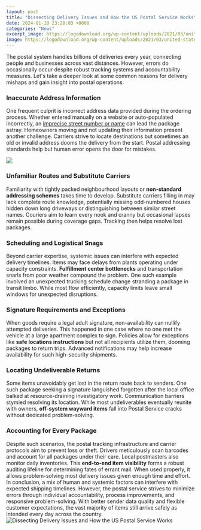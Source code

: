 ```yaml
---
layout: post
title: "Dissecting Delivery Issues and How the US Postal Service Works"
date: 2024-01-10 23:28:03 +0000
categories: "News"
excerpt_image: https://logodownload.org/wp-content/uploads/2021/03/united-states-postal-service-usps-logo-1.png
image: https://logodownload.org/wp-content/uploads/2021/03/united-states-postal-service-usps-logo-1.png
---
```


The postal system handles billions of deliveries every year, connecting people and businesses across vast distances. However, errors do occasionally occur despite robust tracking systems and accountability measures. Let's take a deeper look at some common reasons for delivery mishaps and gain insight into postal operations.
### Inaccurate Address Information   
One frequent culprit is incorrect address data provided during the ordering process. Whether entered manually on a website or auto-populated incorrectly, an [imprecise street number or name](https://store.fi.io.vn/chihuahua-dad5478-t-shirt) can lead the package astray. Homeowners moving and not updating their information present another challenge. Carriers strive to locate destinations but sometimes an old or invalid address dooms the delivery from the start. Postal addressing standards help but human error opens the door for mistakes.

![](https://www.ups-mi.net/packageID/_img/upsmi_process_500.gif)
### Unfamiliar Routes and Substitute Carriers
Familiarity with tightly packed neighbourhood layouts or **non-standard addressing schemes** takes time to develop. Substitute carriers filling in may lack complete route knowledge, potentially missing odd-numbered houses hidden down long driveways or distinguishing between similar street names. Couriers aim to learn every nook and cranny but occasional lapses remain possible during coverage gaps. Tracking then helps resolve lost packages. 
### Scheduling and Logistical Snags  
Beyond carrier expertise, systemic issues can interfere with expected delivery timelines. Items may face delays from plants operating under capacity constraints. **Fulfillment center bottlenecks** and transportation snarls from poor weather compound the problem. One such example involved an unexpected trucking schedule change stranding a package in transit limbo. While most flow efficiently, capacity limits leave small windows for unexpected disruptions.
### Signature Requirements and Exceptions
When goods require a legal adult signature, non-availability can nullify attempted deliveries. This happened in one case where no one met the vehicle at a large apartment complex to sign. Policies allow for exceptions like **safe locations instructions** but not all recipients utilize them, dooming packages to return trips. Advanced notifications may help increase availability for such high-security shipments.  
### Locating Undeliverable Returns
Some items unavoidably get lost in the return route back to senders. One such package seeking a signature languished forgotten after the local office balked at resource-draining investigatory work. Communication barriers stymied resolving its location. While most undeliverables eventually reunite with owners, **off-system wayward items** fall into Postal Service cracks without dedicated problem-solving.
### Accounting for Every Package
Despite such scenarios, the postal tracking infrastructure and carrier protocols aim to prevent loss or theft. Drivers meticulously scan barcodes and account for all packages under their care. Local postmasters also monitor daily inventories. This **end-to-end item visibility** forms a robust auditing lifeline for determining fates of errant mail. When used properly, it allows problem-solving most delivery issues given enough time and effort.
In conclusion, a mix of human and systemic factors can interfere with expected shipping timelines. However, the postal service strives to minimize errors through individual accountability, process improvements, and responsive problem-solving. With better sender data quality and flexible customer expectations, the vast majority of items still arrive safely as intended every day across the country.
![Dissecting Delivery Issues and How the US Postal Service Works](https://logodownload.org/wp-content/uploads/2021/03/united-states-postal-service-usps-logo-1.png)